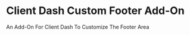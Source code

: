 Client Dash Custom Footer Add-On
====================

An Add-On For Client Dash To Customize The Footer Area
